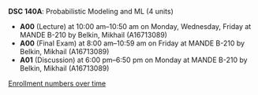 **DSC 140A**: Probabilistic Modeling and ML (4 units)

- **A00** (Lecture) at 10:00 am–10:50 am on Monday, Wednesday, Friday at MANDE B-210 by Belkin, Mikhail (A16713089)
- **A00** (Final Exam) at 8:00 am–10:59 am on Friday at MANDE B-210 by Belkin, Mikhail (A16713089)
- **A01** (Discussion) at 6:00 pm–6:50 pm on Monday at MANDE B-210 by Belkin, Mikhail (A16713089)

[Enrollment numbers over time](./DSC140A.tsv)
